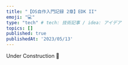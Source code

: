 ```yaml
---
title: "【OS自作入門記録 2章】EDK II"
emoji: "💻"
type: "tech" # tech: 技術記事 / idea: アイデア
topics: []
published: true
publishedAt: '2023/05/13'
---
```


Under Construction 👷